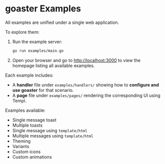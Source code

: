 # goaster Examples

All examples are unified under a single web application.

To explore them:

1. Run the example server:

   ```bash
   go run examples/main.go
   ```

2. Open your browser and go to [http://localhost:3000](http://localhost:3000) to view the homepage listing all available examples.

Each example includes:

- A **handler** file under `examples/handlers/` showing how to **configure and use goaster** for that scenario.
- A **page** file under `examples/pages/` rendering the corresponding UI using Templ.

Examples available:

- Single message toast
- Multiple toasts
- Single message using `template/html`
- Multiple messages using `template/html`
- Theming
- Variants
- Custom icons
- Custom animations
